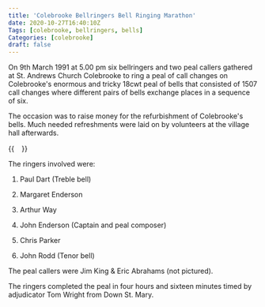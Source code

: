 ```yaml
---
title: 'Colebrooke Bellringers Bell Ringing Marathon'
date: 2020-10-27T16:40:10Z
Tags: [colebrooke, bellringers, bells]
Categories: [colebrooke]
draft: false
---
```


On 9th March 1991 at 5.00 pm six bellringers and two peal callers
gathered at St. Andrews Church Colebrooke to ring a peal of call changes
on Colebrooke's enormous and tricky 18cwt peal of bells that consisted of 1507 call
changes where different pairs of bells exchange places in a sequence of
six.

The occasion was to raise money for the refurbishment of Colebrooke's
bells. Much needed refreshments were laid on by volunteers at the
village hall afterwards.

{{<image float="right" width="15em" frame="true" caption="Back row: Arthur Way, Chris Parker, John Rodd  Front row: John Enderson, Margaret Enderson, Paul Dart" src="img/colebrooke-bellringers.jpg" >}}

The ringers involved were:

1.  Paul Dart (Treble bell)

2.  Margaret Enderson

3.  Arthur Way

4.  John Enderson (Captain and peal composer)

5.  Chris Parker

6.  John Rodd (Tenor bell)

The peal callers were Jim King & Eric Abrahams (not pictured).

The ringers completed the peal in four hours and sixteen minutes timed
by adjudicator Tom Wright from Down St. Mary.

